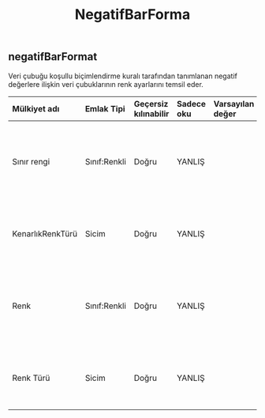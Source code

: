 ﻿---
title: NegatifBarForma
second_title: Aspose.Cells Cloud Documen
type: docs
url: /tr/specification/model/negativebarformat/
description: "Aspose.Cells Bulut modeli spesifikasyonu: NegativeBarFormat. Açma, oluşturma, düzenleme, bölme, birleştirme, karşılaştırma ve dönüştürme gibi özelliklerle Excel ve diğer elektronik tablo belgelerini zahmetsizce yönetin"
weight: 50
---
## **negatifBarFormat**

 Veri çubuğu koşullu biçimlendirme kuralı tarafından tanımlanan negatif değerlere ilişkin veri çubuklarının renk ayarlarını temsil eder.

| Mülkiyet adı| Emlak Tipi| Geçersiz kılınabilir| Sadece oku| Varsayılan değer| Tanım|
|:- |:- |:- |:- |:- |:- |
| Sınır rengi| Sınıf:Renkli| Doğru| YANLIŞ||Negatif veri çubuklarının kenarlık rengini belirtmek için kullanabileceğiniz bir FormatColor nesnesini alır veya ayarlar.|
| KenarlıkRenkTürü| Sicim| Doğru| YANLIŞ|| Pozitif veri çubuklarıyla aynı kenarlık renginin kullanılıp kullanılmayacağını alır.|
| Renk| Sınıf:Renkli| Doğru| YANLIŞ|| Negatif veri çubuklarının dolgu rengini belirtmek için kullanabileceğiniz bir FormatColor nesnesini alır veya ayarlar.|
| Renk Türü| Sicim| Doğru| YANLIŞ|| Pozitif veri çubuklarıyla aynı dolgu renginin kullanılıp kullanılmayacağını alır veya ayarlar.|


